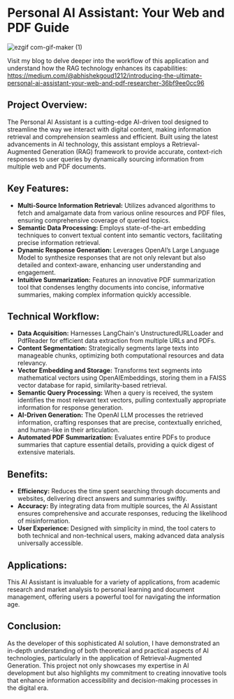 # Personal AI Assistant: Your Web and PDF Guide

![ezgif com-gif-maker (1)](https://github.com/Abhi0323/Generative-AI-based-Personal-Assistant/assets/112967999/8718ba7f-e075-4a42-bbef-9a6e94ff50a3)

Visit my blog to delve deeper into the workflow of this application and understand how the RAG technology enhances its capabilities: https://medium.com/@abhishekgoud1212/introducing-the-ultimate-personal-ai-assistant-your-web-and-pdf-researcher-36bf9ee0cc96

## Project Overview:

The Personal AI Assistant is a cutting-edge AI-driven tool designed to streamline the way we interact with digital content, making information retrieval and comprehension seamless and efficient. Built using the latest advancements in AI technology, this assistant employs a Retrieval-Augmented Generation (RAG) framework to provide accurate, context-rich responses to user queries by dynamically sourcing information from multiple web and PDF documents.

## Key Features:

* **Multi-Source Information Retrieval:** Utilizes advanced algorithms to fetch and amalgamate data from various online resources and PDF files, ensuring comprehensive coverage of queried topics.
* **Semantic Data Processing:** Employs state-of-the-art embedding techniques to convert textual content into semantic vectors, facilitating precise information retrieval.
* **Dynamic Response Generation:** Leverages OpenAI’s Large Language Model to synthesize responses that are not only relevant but also detailed and context-aware, enhancing user understanding and engagement.
* **Intuitive Summarization:** Features an innovative PDF summarization tool that condenses lengthy documents into concise, informative summaries, making complex information quickly accessible.
  
## Technical Workflow:

* **Data Acquisition:** Harnesses LangChain's UnstructuredURLLoader and PdfReader for efficient data extraction from multiple URLs and PDFs.
* **Content Segmentation:** Strategically segments large texts into manageable chunks, optimizing both computational resources and data relevancy.
* **Vector Embedding and Storage:** Transforms text segments into mathematical vectors using OpenAIEmbeddings, storing them in a FAISS vector database for rapid, similarity-based retrieval.
* **Semantic Query Processing:** When a query is received, the system identifies the most relevant text vectors, pulling contextually appropriate information for response generation.
* **AI-Driven Generation:** The OpenAI LLM processes the retrieved information, crafting responses that are precise, contextually enriched, and human-like in their articulation.
* **Automated PDF Summarization:** Evaluates entire PDFs to produce summaries that capture essential details, providing a quick digest of extensive materials.

## Benefits:

* **Efficiency:** Reduces the time spent searching through documents and websites, delivering direct answers and summaries swiftly.
* **Accuracy:** By integrating data from multiple sources, the AI Assistant ensures comprehensive and accurate responses, reducing the likelihood of misinformation.
* **User Experience:** Designed with simplicity in mind, the tool caters to both technical and non-technical users, making advanced data analysis universally accessible.
  
## Applications:

This AI Assistant is invaluable for a variety of applications, from academic research and market analysis to personal learning and document management, offering users a powerful tool for navigating the information age.

## Conclusion:

As the developer of this sophisticated AI solution, I have demonstrated an in-depth understanding of both theoretical and practical aspects of AI technologies, particularly in the application of Retrieval-Augmented Generation. This project not only showcases my expertise in AI development but also highlights my commitment to creating innovative tools that enhance information accessibility and decision-making processes in the digital era.
